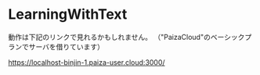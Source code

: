 # LearningWithText
動作は下記のリンクで見れるかもしれません。
（"PaizaCloud"のベーシックプランでサーバを借りています）

https://localhost-binjin-1.paiza-user.cloud:3000/
